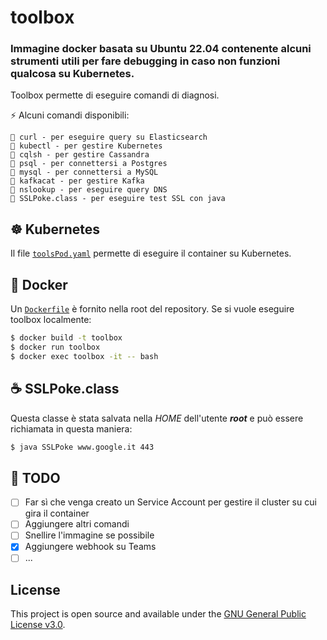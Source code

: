 # toolbox

### Immagine docker basata su Ubuntu 22.04 contenente alcuni strumenti utili per fare debugging in caso non funzioni qualcosa su Kubernetes.

Toolbox permette di eseguire comandi di diagnosi.

⚡️ Alcuni comandi disponibili:

    🌟 curl - per eseguire query su Elasticsearch
    🌟 kubectl - per gestire Kubernetes
    🌟 cqlsh - per gestire Cassandra
    🌟 psql - per connettersi a Postgres
    🌟 mysql - per connettersi a MySQL
    🌟 kafkacat - per gestire Kafka
    🌟 nslookup - per eseguire query DNS
    🌟 SSLPoke.class - per eseguire test SSL con java

## ☸️ Kubernetes
Il file [`toolsPod.yaml`](`toolsPod.yaml`) permette di eseguire il container su Kubernetes.
## 🐳 Docker
Un [`Dockerfile`](Dockerfile) è fornito nella root del repository.
Se si vuole eseguire toolbox localmente:
````bash
$ docker build -t toolbox
$ docker run toolbox
$ docker exec toolbox -it -- bash
````
## ☕ SSLPoke.class
Questa classe è stata salvata nella _HOME_ dell'utente *__root__* e può essere richiamata in questa maniera:
```bash
$ java SSLPoke www.google.it 443
```

## 🔧 TODO
- [ ] Far sì che venga creato un Service Account per gestire il cluster su cui gira il container
- [ ] Aggiungere altri comandi
- [ ] Snellire l'immagine se possibile
- [x] Aggiungere webhook su Teams
- [ ] ...
## License

This project is open source and available under the [GNU General Public License v3.0](LICENSE).
